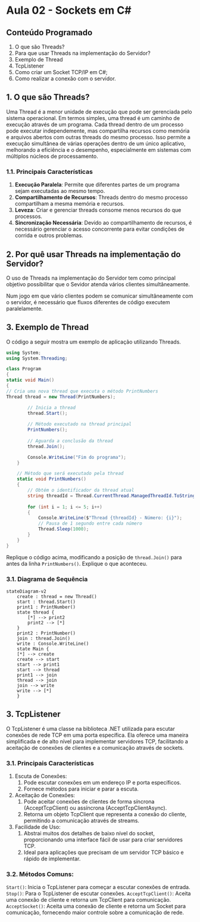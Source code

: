 # Aula 02 - Sockets em C#

## Conteúdo Programado
1. O que são Threads?
2. Para que usar Threads na implementação do Servidor?
3. Exemplo de Thread
4. TcpListener
4. Como criar um Socket TCP/IP em C#;
5. Como realizar a conexão com o servidor.

## 1. O que são Threads?

Uma Thread é a menor unidade de execução que pode ser gerenciada pelo sistema operacional.
Em termos simples, uma thread é um caminho de execução através de um programa. Cada thread
dentro de um processo pode executar independemente, mas compartilha recursos como memória
e arquivos abertos com outras threads do mesmo processo. Isso permite a execução simultânea
de várias operações dentro de um único aplicativo, melhorando a eficiência e o desempenho,
especialmente em sistemas com múltiplos núcleos de processamento.

### 1.1. Principais Características

1. **Execução Paralela**: Permite que diferentes partes de um programa sejam executadas ao mesmo tempo.
2. **Compartilhamento de Recursos**: Threads dentro do mesmo processo compartilham a mesma memória e recursos.
3. **Leveza**: Criar e gerenciar threads consome menos recursos do que processos.
4. **Sincronização Necessária**: Devido ao compartilhamento de recursos, é necessário gerenciar o acesso concorrente para evitar condições de corrida e outros problemas.

## 2. Por quê usar Threads na implementação do Servidor?

O uso de Threads na implementação do Servidor tem como principal objetivo possibilitar que
o Sevidor atenda vários clientes simultâneamente.

Num jogo em que vário clientes podem se comunicar simultâneamente com o servidor, é necessário
que fluxos diferentes de código executem paralelamente.

## 3. Exemplo de Thread

O código a seguir mostra um exemplo de aplicação utilizando Threads.

```cs
using System;
using System.Threading;

class Program
{
static void Main()
{
// Cria uma nova thread que executa o método PrintNumbers
Thread thread = new Thread(PrintNumbers);

        // Inicia a thread
        thread.Start();
        
        // Método executado na thread principal
        PrintNumbers();
        
        // Aguarda a conclusão da thread
        thread.Join();

        Console.WriteLine("Fim do programa");
    }

    // Método que será executado pela thread
    static void PrintNumbers()
    {
        // Obtém o identificador da thread atual
        string threadId = Thread.CurrentThread.ManagedThreadId.ToString();
        
        for (int i = 1; i <= 5; i++)
        {
            Console.WriteLine($"Thread {threadId} - Número: {i}");
            // Pausa de 1 segundo entre cada número
            Thread.Sleep(1000);
        }
    }
}
```
Replique o código acima, modificando a posição de `thread.Join()` para antes da linha `PrintNumbers()`.
Explique o que aconteceu.

### 3.1. Diagrama de Sequência

```mermaid
stateDiagram-v2 
    create : thread = new Thread()
    start : thread.Start()
    print1 : PrintNumber()
    state thread {
        [*] --> print2
        print2 --> [*]
    }
    print2 : PrintNumber()
    join : thread.Join()
    write : Console.WriteLine()
    state Main {
    [*] --> create
    create --> start 
    start --> print1
    start --> thread
    print1 --> join
    thread --> join
    join --> write
    write --> [*]
    }
```

## 3. TcpListener

O TcpListener é uma classe na biblioteca .NET utilizada para escutar conexões de rede TCP
em uma porta específica. Ela oferece uma maneira simplificada e de alto nível para
implementar servidores TCP, facilitando a aceitação de conexões de clientes e a
comunicação através de sockets.

### 3.1. Principais Características

1. Escuta de Conexões:
   1. Pode escutar conexões em um endereço IP e porta específicos.
   2. Fornece métodos para iniciar e parar a escuta. 
2. Aceitação de Conexões:
   1. Pode aceitar conexões de clientes de forma síncrona (AcceptTcpClient) ou assíncrona (AcceptTcpClientAsync).
   2. Retorna um objeto TcpClient que representa a conexão do cliente, permitindo a comunicação através de streams. 
3. Facilidade de Uso:
   1. Abstrai muitos dos detalhes de baixo nível do socket, proporcionando uma interface fácil de usar para criar servidores TCP.
   2. Ideal para aplicações que precisam de um servidor TCP básico e rápido de implementar.

### 3.2. Métodos Comuns:
   `Start()`: Inicia o TcpListener para começar a escutar conexões de entrada.
   `Stop()`: Para o TcpListener de escutar conexões.
   `AcceptTcpClient()`: Aceita uma conexão de cliente e retorna um TcpClient para comunicação.
   `AcceptSocket()`: Aceita uma conexão de cliente e retorna um Socket para comunicação, fornecendo maior controle sobre a comunicação de rede.

